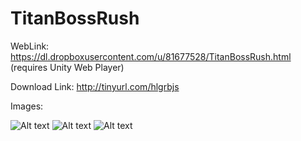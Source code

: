 # TitanBossRush
WebLink: https://dl.dropboxusercontent.com/u/81677528/TitanBossRush.html (requires Unity Web Player)

Download Link: http://tinyurl.com/hlgrbjs

Images: 

![Alt text](https://s3-us-west-2.amazonaws.com/resumeimages/tbr3.jpg )
![Alt text](https://s3-us-west-2.amazonaws.com/resumeimages/TRB1.jpg )
![Alt text](https://s3-us-west-2.amazonaws.com/resumeimages/TBR4.jpg "Victory!" )
